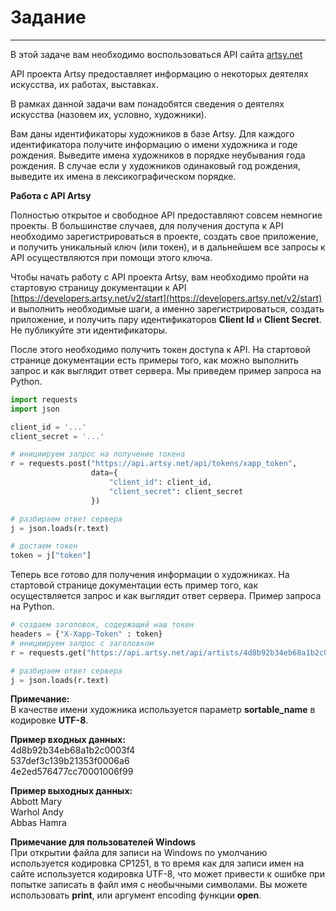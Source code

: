 # Задание

---

В этой задаче вам необходимо воспользоваться API сайта [artsy.net](https://developers.artsy.net/v2/start)

API проекта Artsy предоставляет информацию о некоторых деятелях искусства, их работах, выставках.

В рамках данной задачи вам понадобятся сведения о деятелях искусства (назовем их, условно, художники).

Вам даны идентификаторы художников в базе Artsy.
Для каждого идентификатора получите информацию о имени художника и годе рождения.
Выведите имена художников в порядке неубывания года рождения. В случае если у художников одинаковый год рождения, выведите их имена в лексикографическом порядке.

**Работа с API Artsy**

Полностью открытое и свободное API предоставляют совсем немногие проекты. В большинстве случаев, для получения доступа к API необходимо зарегистрироваться в проекте, создать свое приложение, и получить уникальный ключ (или токен), и в дальнейшем все запросы к API осуществляются при помощи этого ключа.

Чтобы начать работу с API проекта Artsy, вам необходимо пройти на стартовую страницу документации к API [https://developers.artsy.net/v2/start](https://developers.artsy.net/v2/start) и выполнить необходимые шаги, а именно зарегистрироваться, создать приложение, и получить пару идентификаторов **Client Id** и **Client Secret**. Не публикуйте эти идентификаторы.

После этого необходимо получить токен доступа к API. На стартовой странице документации есть примеры того, как можно выполнить запрос и как выглядит ответ сервера. Мы приведем пример запроса на Python.

```python
import requests
import json

client_id = '...'
client_secret = '...'

# инициируем запрос на получение токена
r = requests.post("https://api.artsy.net/api/tokens/xapp_token",
                  data={
                      "client_id": client_id,
                      "client_secret": client_secret
                  })

# разбираем ответ сервера
j = json.loads(r.text)

# достаем токен
token = j["token"]
```
Теперь все готово для получения информации о художниках. На стартовой странице документации есть пример того, как осуществляется запрос и как выглядит ответ сервера. Пример запроса на Python.
```python
# создаем заголовок, содержащий наш токен
headers = {"X-Xapp-Token" : token}
# инициируем запрос с заголовком
r = requests.get("https://api.artsy.net/api/artists/4d8b92b34eb68a1b2c0003f4", headers=headers)

# разбираем ответ сервера
j = json.loads(r.text)
```
**Примечание:**</br>
В качестве имени художника используется параметр **sortable_name** в кодировке **UTF-8**.

**Пример входных данных:**</br>
4d8b92b34eb68a1b2c0003f4</br>
537def3c139b21353f0006a6</br>
4e2ed576477cc70001006f99</br>

**Пример выходных данных:**</br>
Abbott Mary</br>
Warhol Andy</br>
Abbas Hamra</br>

**Примечание для пользователей Windows**</br>
При открытии файла для записи на Windows по умолчанию используется кодировка CP1251, в то время как для записи имен на сайте используется кодировка UTF-8, что может привести к ошибке при попытке записать в файл имя с необычными символами. Вы можете использовать **print**, или аргумент encoding функции **open**.